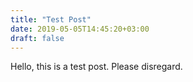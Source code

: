 ```yaml
---
title: "Test Post"
date: 2019-05-05T14:45:20+03:00
draft: false
---
```

Hello, this is a test post. Please disregard.
